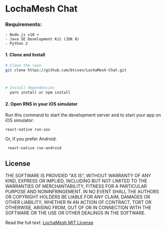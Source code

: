 # LochaMesh Chat

### Requirements:

    - Node.js v10 +
    - Java SE Development Kit (JDK 8)
    - Python 2
    

#### 1. Clone and Install

```bash
# Clone the repo
git clone https://github.com/btcven/LochaMesh-Chat.git



# Install dependencies
  yarn install or npm install
```

#### 2. Open RNS in your iOS simulator

Run this command to start the development server and to start your app on iOS simulator:

```
react-native run-ios

```
Or, if you prefer Android:
```
 react-native run-android
```

## License

THE SOFTWARE IS PROVIDED "AS IS", WITHOUT WARRANTY OF ANY KIND, EXPRESS OR
IMPLIED, INCLUDING BUT NOT LIMITED TO THE WARRANTIES OF MERCHANTABILITY,
FITNESS FOR A PARTICULAR PURPOSE AND NONINFRINGEMENT. IN NO EVENT SHALL THE
AUTHORS OR COPYRIGHT HOLDERS BE LIABLE FOR ANY CLAIM, DAMAGES OR OTHER
LIABILITY, WHETHER IN AN ACTION OF CONTRACT, TORT OR OTHERWISE, ARISING FROM,
OUT OF OR IN CONNECTION WITH THE SOFTWARE OR THE USE OR OTHER DEALINGS IN THE
SOFTWARE.

Read the full text: [LochaMesh MIT License](https://github.com/btcven/LochaMesh-Chat/blob/master/LICENSE)
